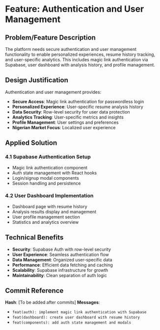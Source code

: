 # Feature: Authentication and User Management

## Problem/Feature Description
The platform needs secure authentication and user management functionality to enable personalized experiences, resume history tracking, and user-specific analytics. This includes magic link authentication via Supabase, user dashboard with analysis history, and profile management.

## Design Justification
Authentication and user management provides:
- **Secure Access**: Magic link authentication for passwordless login
- **Personalized Experience**: User-specific resume analysis history
- **Data Security**: Row-level security for user data protection
- **Analytics Tracking**: User-specific metrics and insights
- **Profile Management**: User settings and preferences
- **Nigerian Market Focus**: Localized user experience

## Applied Solution

### 4.1 Supabase Authentication Setup
- Magic link authentication component
- Auth state management with React hooks
- Login/signup modal components
- Session handling and persistence

### 4.2 User Dashboard Implementation
- Dashboard page with resume history
- Analysis results display and management
- User profile management section
- Statistics and analytics overview

## Technical Benefits
- **Security**: Supabase Auth with row-level security
- **User Experience**: Seamless authentication flow
- **Data Management**: Organized user-specific data
- **Performance**: Efficient data fetching and caching
- **Scalability**: Supabase infrastructure for growth
- **Maintainability**: Clean separation of auth logic

## Commit Reference
**Hash**: [To be added after commits]
**Messages**: 
- `feat(auth): implement magic link authentication with Supabase`
- `feat(dashboard): create user dashboard with resume history`
- `feat(components): add auth state management and modals`